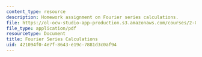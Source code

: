```yaml
---
content_type: resource
description: Homework assignment on Fourier series calculations.
file: https://ol-ocw-studio-app-production.s3.amazonaws.com/courses/2-017j-design-of-electromechanical-robotic-systems-fall-2009/421094f04e7f8643e19c7881d3c0af94_MIT2_017JF09_p07.pdf
file_type: application/pdf
resourcetype: Document
title: Fourier Series Calculations
uid: 421094f0-4e7f-8643-e19c-7881d3c0af94
---
```

